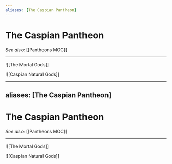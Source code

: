 ```yaml
---
aliases: [The Caspian Pantheon]
---
```

# The Caspian Pantheon
*See also:* [[Pantheons MOC]]
___
![[The Mortal Gods]]

![[Caspian Natural Gods]]

---
aliases: [The Caspian Pantheon]
---
# The Caspian Pantheon
*See also:* [[Pantheons MOC]]
___
![[The Mortal Gods]]

![[Caspian Natural Gods]]

